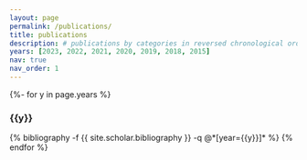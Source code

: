 ```yaml
---
layout: page
permalink: /publications/
title: publications
description: # publications by categories in reversed chronological order. generated by jekyll-scholar.
years: [2023, 2022, 2021, 2020, 2019, 2018, 2015]
nav: true
nav_order: 1
---
```

<!-- _pages/publications.md -->
<div class="publications">


{%- for y in page.years %}
  <h3 class="year">{{y}}</h3>
  {% bibliography -f {{ site.scholar.bibliography }} -q @*[year={{y}}]* %}
{% endfor %}

</div>
